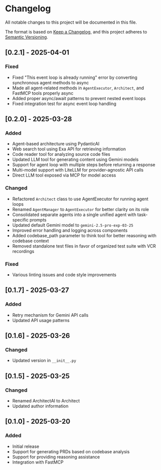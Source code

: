 # Changelog

All notable changes to this project will be documented in this file.

The format is based on [Keep a Changelog](https://keepachangelog.com/en/1.1.0/),
and this project adheres to [Semantic Versioning](https://semver.org/spec/v2.0.0.html).

## [0.2.1] - 2025-04-01

### Fixed
- Fixed "This event loop is already running" error by converting synchronous agent methods to async
- Made all agent-related methods in `AgentExecutor`, `Architect`, and FastMCP tools properly async
- Added proper async/await patterns to prevent nested event loops
- Fixed integration test for async event loop handling

## [0.2.0] - 2025-03-28

### Added
- Agent-based architecture using PydanticAI
- Web search tool using Exa API for retrieving information
- Code reader tool for analyzing source code files
- Updated LLM tool for generating content using Gemini models
- Support for agent loop with multiple steps before returning a response
- Multi-model support with LiteLLM for provider-agnostic API calls
- Direct LLM tool exposed via MCP for model access

### Changed
- Refactored `Architect` class to use AgentExecutor for running agent loops
- Renamed `AgentManager` to `AgentExecutor` for better clarity on its role
- Consolidated separate agents into a single unified agent with task-specific prompts
- Updated default Gemini model to `gemini-2.5-pro-exp-03-25`
- Improved error handling and logging across components
- Added codebase_path parameter to think tool for better reasoning with codebase context
- Removed standalone test files in favor of organized test suite with VCR recordings

### Fixed
- Various linting issues and code style improvements

## [0.1.7] - 2025-03-27

### Added
- Retry mechanism for Gemini API calls
- Updated API usage patterns

## [0.1.6] - 2025-03-26

### Changed
- Updated version in `__init__.py`

## [0.1.5] - 2025-03-25

### Changed
- Renamed ArchitectAI to Architect
- Updated author information

## [0.1.0] - 2025-03-20

### Added
- Initial release
- Support for generating PRDs based on codebase analysis
- Support for providing reasoning assistance
- Integration with FastMCP